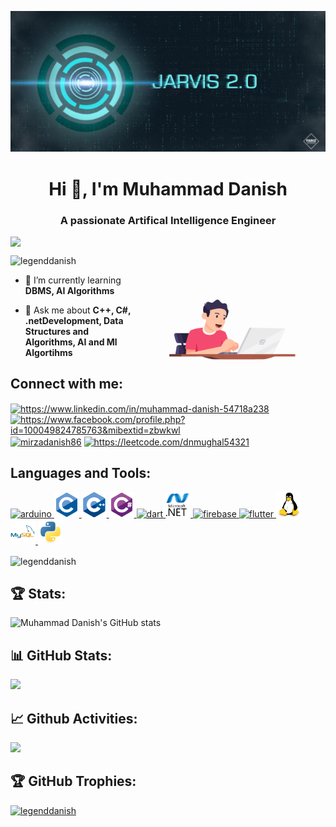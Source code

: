 ![logo](https://github.com/LegendDanish/LegendDanish/blob/main/jarvis_wallpaper_by_fariz22_dat50i3-fullview.jpg)
<h1 align="center">Hi 👋, I'm Muhammad Danish</h1>
<h3 align="center">A passionate Artifical Intelligence Engineer</h3>
<div style="display: flex;
  justify-content: space-between;">
  <img src="https://readme-typing-svg.herokuapp.com?font=Poppins&lines=Hi+👋,+did+you+want+to+know+about+me❓.;Let's+Learn+about+AI+and+Explore+the+World⌨.">
</div>
<img align="right" alt="Analyzing" width="300" src="https://github.com/LegendDanish/LegendDanish/blob/main/68747470733a2f2f63646e2e6472696262626c652e636f6d2f75736572732f313138373833362f73637265656e73686f74732f363533393432392f70726f6772616d65722e676966.gif">
<p align="left"> <img src="https://komarev.com/ghpvc/?username=legenddanish&label=Profile%20views&color=0e75b6&style=flat" alt="legenddanish" /> </p>

* 🌱 I’m currently learning **DBMS, AI Algorithms**

* 💬 Ask me about **C++, C#, .netDevelopment, Data Structures and Algorithms, AI and Ml Algortihms**
 

## Connect with me:

<p align="left">
<a href="https://linkedin.com/in/https://www.linkedin.com/in/muhammad-danish-54718a238" target="blank"><img align="center" src="https://raw.githubusercontent.com/rahuldkjain/github-profile-readme-generator/master/src/images/icons/Social/linked-in-alt.svg" alt="https://www.linkedin.com/in/muhammad-danish-54718a238" height="30" width="40" /></a>
<a href="https://fb.com/https://www.facebook.com/profile.php?id=100049824785763&mibextid=zbwkwl" target="blank"><img align="center" src="https://raw.githubusercontent.com/rahuldkjain/github-profile-readme-generator/master/src/images/icons/Social/facebook.svg" alt="https://www.facebook.com/profile.php?id=100049824785763&mibextid=zbwkwl" height="30" width="40" /></a>
<a href="https://instagram.com/mirzadanish86" target="blank"><img align="center" src="https://raw.githubusercontent.com/rahuldkjain/github-profile-readme-generator/master/src/images/icons/Social/instagram.svg" alt="mirzadanish86" height="30" width="40" /></a>
<a href="https://www.leetcode.com/https://leetcode.com/dnmughal54321" target="blank"><img align="center" src="https://raw.githubusercontent.com/rahuldkjain/github-profile-readme-generator/master/src/images/icons/Social/leet-code.svg" alt="https://leetcode.com/dnmughal54321" height="30" width="40" /></a>
</p>

## Languages and Tools:

<p align="left"> <a href="https://www.arduino.cc/" target="_blank" rel="noreferrer"> <img src="https://cdn.worldvectorlogo.com/logos/arduino-1.svg" alt="arduino" width="40" height="40"/> </a> <a href="https://www.cprogramming.com/" target="_blank" rel="noreferrer"> <img src="https://raw.githubusercontent.com/devicons/devicon/master/icons/c/c-original.svg" alt="c" width="40" height="40"/> </a> <a href="https://www.w3schools.com/cpp/" target="_blank" rel="noreferrer"> <img src="https://raw.githubusercontent.com/devicons/devicon/master/icons/cplusplus/cplusplus-original.svg" alt="cplusplus" width="40" height="40"/> </a> <a href="https://www.w3schools.com/cs/" target="_blank" rel="noreferrer"> <img src="https://raw.githubusercontent.com/devicons/devicon/master/icons/csharp/csharp-original.svg" alt="csharp" width="40" height="40"/> </a> <a href="https://dart.dev" target="_blank" rel="noreferrer"> <img src="https://www.vectorlogo.zone/logos/dartlang/dartlang-icon.svg" alt="dart" width="40" height="40"/> </a> <a href="https://dotnet.microsoft.com/" target="_blank" rel="noreferrer"> <img src="https://raw.githubusercontent.com/devicons/devicon/master/icons/dot-net/dot-net-original-wordmark.svg" alt="dotnet" width="40" height="40"/> </a> <a href="https://firebase.google.com/" target="_blank" rel="noreferrer"> <img src="https://www.vectorlogo.zone/logos/firebase/firebase-icon.svg" alt="firebase" width="40" height="40"/> </a> <a href="https://flutter.dev" target="_blank" rel="noreferrer"> <img src="https://www.vectorlogo.zone/logos/flutterio/flutterio-icon.svg" alt="flutter" width="40" height="40"/> </a> <a href="https://www.linux.org/" target="_blank" rel="noreferrer"> <img src="https://raw.githubusercontent.com/devicons/devicon/master/icons/linux/linux-original.svg" alt="linux" width="40" height="40"/> </a> <a href="https://www.mysql.com/" target="_blank" rel="noreferrer"> <img src="https://raw.githubusercontent.com/devicons/devicon/master/icons/mysql/mysql-original-wordmark.svg" alt="mysql" width="40" height="40"/> </a> <a href="https://www.python.org" target="_blank" rel="noreferrer"> <img src="https://raw.githubusercontent.com/devicons/devicon/master/icons/python/python-original.svg" alt="python" width="40" height="40"/> </a> </p>

<p><img align="center" src="https://github-readme-stats.vercel.app/api/top-langs?username=legenddanish&show_icons=true&locale=en&layout=compact&theme=vision-friendly-dark" alt="legenddanish" /></p>

## 🏆 Stats:

![Muhammad Danish's GitHub stats](https://github-readme-stats.vercel.app/api?username=legenddanish&show_icons=true&theme=vision-friendly-dark)


## 📊 GitHub Stats:

<!-- ![](https://github-readme-stats.vercel.app/api?username=legenddanish&theme=dark&hide_border=false&include_all_commits=true&count_private=true) -->
![](https://github-readme-streak-stats.herokuapp.com/?user=legenddanish&layout=compact&theme=vision-friendly-dark&hide_border=false)

<!-- <a href="https://github.com/legenddanish" align="left"><img src="https://github-readme-stats.vercel.app/api/top-langs/?username=legenddanish&langs_count=10&title_color=0891b2&text_color=ffffff&icon_color=0891b2&bg_color=1c1917&hide_border=true&locale=en&custom_title=Top%20%Languages" alt="Top Languages" /></a> -->

## 📈 Github Activities:

<a href="http://www.github.com/legendanish"><img src="https://github-readme-activity-graph.cyclic.app/graph?username=legenddanish&bg_color=1c1917&color=ffffff&line=0891b2&point=ffffff&area_color=1c1917&area=true&hide_border=true&custom_title=GitHub%20Commits%20Graph" /></a><br/>

## 🏆 GitHub Trophies:

<p align="left"> <a href="https://github.com/ryo-ma/github-profile-trophy"><img src="https://github-profile-trophy.vercel.app/?username=legenddanish&theme=radical&no-frame=false&no-bg=true&margin-w=2" alt="legenddanish" /></a> </p>

